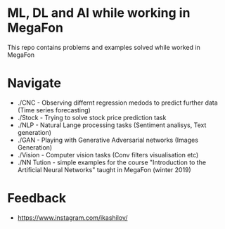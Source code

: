 # ML, DL and AI while working in MegaFon

This repo contains problems and examples solved while worked in MegaFon

# Navigate
* ./CNC - Observing differnt regression medods to predict further data (Time series forecasting)
* ./Stock - Trying to solve stock price prediction task
* ./NLP - Natural Lange processing tasks (Sentiment analisys, Text generation)
* ./GAN - Playing with Generative Adversarial networks (Images Generation)
* ./Vision - Computer vision tasks (Conv filters visualisation etc)
* ./NN Tution - simple examples for the course "Introduction to the Artificial Neural Networks" taught in MegaFon (winter 2019)

# Feedback
 *  https://www.instagram.com/ikashilov/
